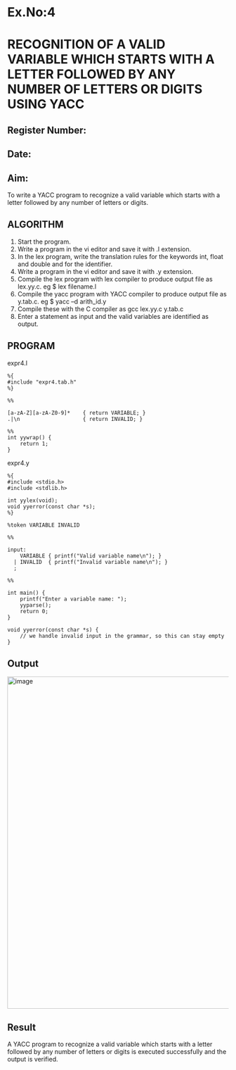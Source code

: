 # Ex.No:4
# RECOGNITION OF A VALID VARIABLE WHICH STARTS WITH A LETTER FOLLOWED BY ANY NUMBER OF LETTERS OR DIGITS USING YACC
## Register Number:
## Date:
## Aim:
To write a YACC program to recognize a valid variable which starts with a letter followed by any number of letters or digits.
## ALGORITHM
1.	Start the program.
2.	Write a program in the vi editor and save it with .l extension.
3.	In the lex program, write the translation rules for the keywords int, float and double and for the identifier.
4.	Write a program in the vi editor and save it with .y extension.
5.	Compile the lex program with lex compiler to produce output file as lex.yy.c. eg $ lex filename.l
6.	Compile the yacc program with YACC compiler to produce output file as y.tab.c. eg $ yacc –d arith_id.y
7.	Compile these with the C compiler as gcc lex.yy.c y.tab.c
8.	Enter a statement as input and the valid variables are identified as output.
## PROGRAM
expr4.l
```
%{
#include "expr4.tab.h"
%}

%%

[a-zA-Z][a-zA-Z0-9]*    { return VARIABLE; }
.|\n                    { return INVALID; }

%%
int yywrap() {
    return 1;
}

```
expr4.y
```
%{
#include <stdio.h>
#include <stdlib.h>

int yylex(void);
void yyerror(const char *s);
%}

%token VARIABLE INVALID

%%

input:
    VARIABLE { printf("Valid variable name\n"); }
  | INVALID  { printf("Invalid variable name\n"); }
  ;

%%

int main() {
    printf("Enter a variable name: ");
    yyparse();
    return 0;
}

void yyerror(const char *s) {
    // we handle invalid input in the grammar, so this can stay empty
}

```
## Output
<img width="728" height="755" alt="image" src="https://github.com/user-attachments/assets/d610067b-3365-4475-9532-6374babbdac4" />

## Result
A YACC program to recognize a valid variable which starts with a letter followed by any number of letters or digits is executed successfully and the output is verified.
